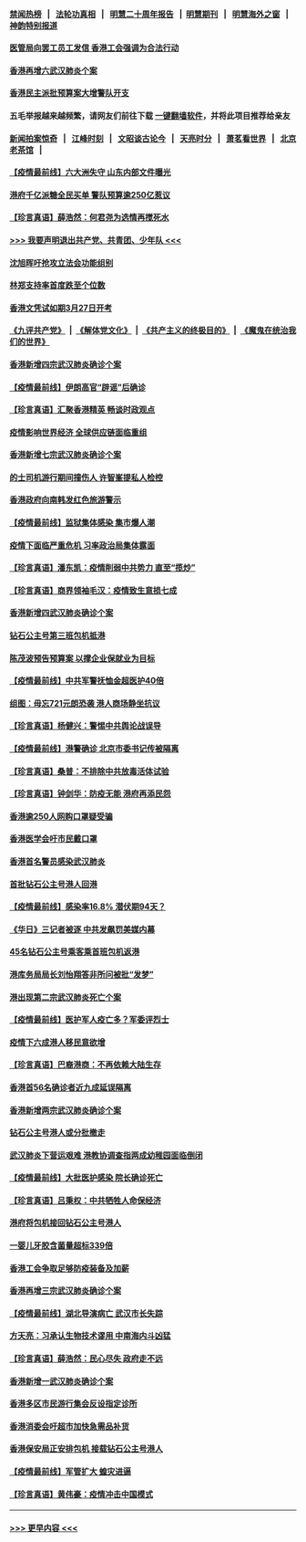 #### [禁闻热榜](热点新闻.md?=0)  &nbsp;&nbsp;|&nbsp;&nbsp; [法轮功真相](https://github.com/gfw-breaker/truth/blob/master/README.md?=0) &nbsp;&nbsp;|&nbsp;&nbsp; [明慧二十周年报告](https://github.com/gfw-breaker/mh-reports/blob/master/README.md?=0) &nbsp;&nbsp;|&nbsp;&nbsp;[明慧期刊](https://github.com/gfw-breaker/mh-qikan) &nbsp;&nbsp;|&nbsp;&nbsp; [明慧海外之窗](https://github.com/gfw-breaker/mh-news/blob/master/README.md?=0) &nbsp;&nbsp;|&nbsp;&nbsp; [神韵特别报道](https://github.com/gfw-breaker/mh-news/blob/master/shenyun.md?=0)
#### [医管局向罢工员工发信 香港工会强调为合法行动](../pages/nsc415/n11898870.md?t=02271002) 
#### [香港再增六武汉肺炎个案](../pages/nsc415/n11898843.md?t=02271002) 
#### [香港民主派批预算案大增警队开支](../pages/nsc415/n11898813.md?t=02271002) 
#### 五毛举报越来越频繁，请网友们前往下载 [一键翻墙软件](https://github.com/gfw-breaker/ssr-accounts)，并将此项目推荐给亲友
#### [新闻拍案惊奇](https://github.com/gfw-breaker/banned-news/blob/master/pages/link4.md) &nbsp;&nbsp;|&nbsp;&nbsp; [江峰时刻](https://github.com/gfw-breaker/banned-news/blob/master/pages/link4.md) &nbsp;&nbsp;|&nbsp;&nbsp; [文昭谈古论今](https://github.com/gfw-breaker/banned-news/blob/master/pages/link4.md) &nbsp;&nbsp;|&nbsp;&nbsp; [天亮时分](https://github.com/gfw-breaker/banned-news/blob/master/pages/link4.md) &nbsp;&nbsp;|&nbsp;&nbsp; [萧茗看世界](https://github.com/gfw-breaker/banned-news/blob/master/pages/link4.md) &nbsp;&nbsp;|&nbsp;&nbsp; [北京老茶馆](https://github.com/gfw-breaker/banned-news/blob/master/pages/link4.md) &nbsp;&nbsp;|&nbsp;&nbsp; 
#### [【疫情最前线】六大洲失守 山东内部文件曝光](../pages/nsc415/n11898455.md?t=02271002) 
#### [港府千亿派糖全民买单 警队预算逾250亿惹议](../pages/nsc415/n11898608.md?t=02271002) 
#### [【珍言真语】薛浩然：何君尧为选情再搅死水](../pages/nsc415/n11898269.md?t=02271002) 
#### [>>> 我要声明退出共产党、共青团、少年队 <<<](https://github.com/begood0513/goodnews/blob/master/quit/letter.md) 
#### [沈旭晖吁抢攻立法会功能组别](../pages/nsc415/n11896084.md?t=02271002) 
#### [林郑支持率首度跌至个位数](../pages/nsc415/n11896058.md?t=02271002) 
#### [香港文凭试如期3月27日开考](../pages/nsc415/n11896055.md?t=02271002) 
#### [《九评共产党》](https://github.com/begood0513/9ping.md/blob/master/README.md) &nbsp;|&nbsp; [《解体党文化》](../../../../jtdwh.md/blob/master/README.md)  &nbsp;|&nbsp; [《共产主义的终极目的》](../../../../gczydzjmd.md/blob/master/README.md) &nbsp;|&nbsp; [《魔鬼在统治我们的世界》](../../../../mgztzwmdsj.md/blob/master/README.md) 
#### [香港新增四宗武汉肺炎确诊个案](../pages/nsc415/n11896040.md?t=02271002) 
#### [【疫情最前线】伊朗高官“辟谣”后确诊](../pages/nsc415/n11895902.md?t=02271002) 
#### [【珍言真语】汇聚香港精英 畅谈时政观点](../pages/nsc415/n11895733.md?t=02271002) 
#### [疫情影响世界经济 全球供应链面临重组](../pages/nsc415/n11895634.md?t=02271002) 
#### [香港新增七宗武汉肺炎确诊个案](../pages/nsc415/n11893498.md?t=02271002) 
#### [的士司机游行期间撞伤人 许智峯提私人检控](../pages/nsc415/n11893483.md?t=02271002) 
#### [香港政府向南韩发红色旅游警示](../pages/nsc415/n11893398.md?t=02271002) 
#### [【疫情最前线】监狱集体感染 集市爆人潮](../pages/nsc415/n11893181.md?t=02271002) 
#### [疫情下面临严重危机  习率政治局集体露面](../pages/nsc415/n11893305.md?t=02271002) 
#### [【珍言真语】潘东凯：疫情削弱中共势力 直至“揽炒”](../pages/nsc415/n11892866.md?t=02271002) 
#### [【珍言真语】商界领袖毛汉：疫情致生意损七成](../pages/nsc415/n11890348.md?t=02271002) 
#### [香港新增四武汉肺炎确诊个案](../pages/nsc415/n11890610.md?t=02271002) 
#### [钻石公主号第三班包机抵港](../pages/nsc415/n11890645.md?t=02271002) 
#### [陈茂波预告预算案 以撑企业保就业为目标](../pages/nsc415/n11890574.md?t=02271002) 
#### [【疫情最前线】中共军警抚恤金超医护40倍](../pages/nsc415/n11890458.md?t=02271002) 
#### [组图：毋忘721元朗恐袭 港人商场静坐抗议](../pages/nsc415/n11876882.md?t=02271002) 
#### [【珍言真语】杨健兴：警惕中共舆论战误导](../pages/nsc415/n11888131.md?t=02271002) 
#### [【疫情最前线】港警确诊 北京市委书记传被隔离](../pages/nsc415/n11886872.md?t=02271002) 
#### [【珍言真语】桑普：不排除中共放毒活体试验](../pages/nsc415/n11886832.md?t=02271002) 
#### [【珍言真语】钟剑华：防疫无能 港府再添民怨](../pages/nsc415/n11884504.md?t=02271002) 
#### [香港逾250人网购口罩疑受骗](../pages/nsc415/n11884388.md?t=02271002) 
#### [香港医学会吁市民戴口罩](../pages/nsc415/n11884367.md?t=02271002) 
#### [香港首名警员感染武汉肺炎](../pages/nsc415/n11884357.md?t=02271002) 
#### [首批钻石公主号港人回港](../pages/nsc415/n11884333.md?t=02271002) 
#### [【疫情最前线】感染率16.8% 潜伏期94天？](../pages/nsc415/n11884256.md?t=02271002) 
#### [《华日》三记者被逐 中共发飙罚美媒内幕](../pages/nsc415/n11884184.md?t=02271002) 
#### [45名钻石公主号乘客乘首班包机返港](../pages/nsc415/n11881770.md?t=02271002) 
#### [港库务局局长刘怡翔答非所问被批“发梦”](../pages/nsc415/n11881752.md?t=02271002) 
#### [港出现第二宗武汉肺炎死亡个案](../pages/nsc415/n11881736.md?t=02271002) 
#### [【疫情最前线】医护军人疫亡多？军委评烈士](../pages/nsc415/n11881655.md?t=02271002) 
#### [疫情下六成港人移民意欲增](../pages/nsc415/n11881699.md?t=02271002) 
#### [【珍言真语】巴裔港商：不再依赖大陆生存](../pages/nsc415/n11881126.md?t=02271002) 
#### [香港首56名确诊者近九成延误隔离](../pages/nsc415/n11879079.md?t=02271002) 
#### [香港新增两宗武汉肺炎确诊个案](../pages/nsc415/n11879064.md?t=02271002) 
#### [钻石公主号港人或分批撤走](../pages/nsc415/n11879029.md?t=02271002) 
#### [武汉肺炎下营运艰难 港教协调查指两成幼稚园面临倒闭](../pages/nsc415/n11878989.md?t=02271002) 
#### [【疫情最前线】大批医护感染 院长确诊死亡](../pages/nsc415/n11878595.md?t=02271002) 
#### [【珍言真语】吕秉权：中共牺牲人命保经济](../pages/nsc415/n11878390.md?t=02271002) 
#### [港府将包机接回钻石公主号港人](../pages/nsc415/n11876352.md?t=02271002) 
#### [一婴儿牙胶含菌量超标339倍](../pages/nsc415/n11876336.md?t=02271002) 
#### [香港工会争取足够防疫装备及加薪](../pages/nsc415/n11876313.md?t=02271002) 
#### [香港再增三宗武汉肺炎确诊个案](../pages/nsc415/n11876297.md?t=02271002) 
#### [【疫情最前线】湖北导演病亡 武汉市长失踪](../pages/nsc415/n11876272.md?t=02271002) 
#### [方天亮：习承认生物技术谬用 中南海内斗凶猛](../pages/nsc415/n11873679.md?t=02271002) 
#### [【珍言真语】薛浩然：民心尽失 政府走不远](../pages/nsc415/n11875838.md?t=02271002) 
#### [香港新增一武汉肺炎确诊个案](../pages/nsc415/n11874044.md?t=02271002) 
#### [香港多区市民游行集会反设指定诊所](../pages/nsc415/n11874017.md?t=02271002) 
#### [香港消委会吁超市加快急需品补货](../pages/nsc415/n11874003.md?t=02271002) 
#### [香港保安局正安排包机 接载钻石公主号港人](../pages/nsc415/n11873932.md?t=02271002) 
#### [【疫情最前线】军管扩大 蝗灾进逼](../pages/nsc415/n11873780.md?t=02271002) 
#### [【珍言真语】黄伟豪：疫情冲击中国模式](../pages/nsc415/n11873482.md?t=02271002) 

----
#### [ >>> 更早内容 <<< ](../indexes/nsc415-earlier.md)

